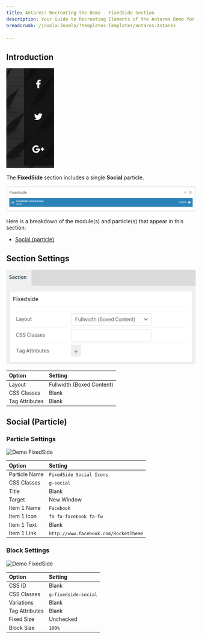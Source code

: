 ```yaml
---
title: Antares: Recreating the Demo - FixedSide Section
description: Your Guide to Recreating Elements of the Antares Demo for Joomla
breadcrumb: /joomla:Joomla/!templates:Templates/antares:Antares

---
```


## Introduction

![](assets/fixedside.png)

The **FixedSide** section includes a single **Social** particle.

![](assets/home_fixedside.png)

Here is a breakdown of the module(s) and particle(s) that appear in this section:

* [Social (particle)](#social-(particle))

## Section Settings

![](assets/demo_fixedside_settings.png)

| Option           | Setting                   |
| :--------------- | :----------               |
| Layout           | Fullwidth (Boxed Content) |
| CSS Classes      | Blank                     |
| Tag Attributes   | Blank                     |

## Social (Particle)

### Particle Settings

![Demo FixedSide](demo_fixedside_1.png)

| Option        | Setting                               |
| :-----        | :-----                                |
| Particle Name | `FixedSide Social Icons`              |
| CSS Classes   | `g-social`                            |
| Title         | Blank                                 |
| Target        | New Window                            |
| Item 1 Name   | `Facebook`                            |
| Item 1 Icon   | `fa fa-facebook fa-fw`                |
| Item 1 Text   | Blank                                 |
| Item 1 Link   | `http://www.facebook.com/RocketTheme` |

### Block Settings

![Demo FixedSide](demo_fixedside_2.png)

| Option         | Setting              |
| :-----         | :-----               |
| CSS ID         | Blank                |
| CSS Classes    | `g-fixedside-social` |
| Variations     | Blank                |
| Tag Attributes | Blank                |
| Fixed Size     | Unchecked            |
| Block Size     | `100%`               |